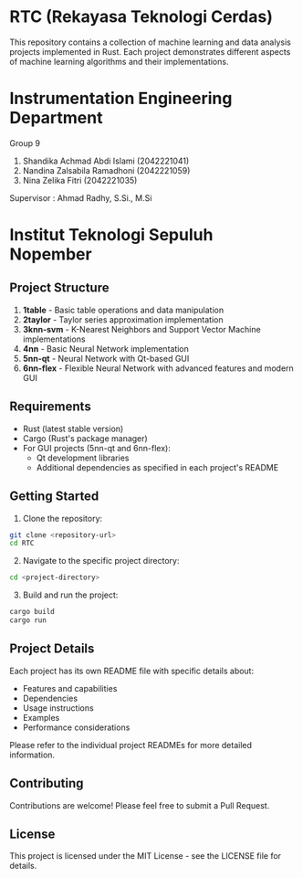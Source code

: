 # RTC (Rekayasa Teknologi Cerdas)

This repository contains a collection of machine learning and data analysis projects implemented in Rust. Each project demonstrates different aspects of machine learning algorithms and their implementations.

# Instrumentation Engineering Department

Group 9
1. Shandika Achmad Abdi Islami (2042221041)
2. Nandina Zalsabila Ramadhoni (2042221059)
3. Nina Zelika Fitri (2042221035)

Supervisor : Ahmad Radhy, S.Si., M.Si

# Institut Teknologi Sepuluh Nopember

## Project Structure

1. **1table** - Basic table operations and data manipulation
2. **2taylor** - Taylor series approximation implementation
3. **3knn-svm** - K-Nearest Neighbors and Support Vector Machine implementations
4. **4nn** - Basic Neural Network implementation
5. **5nn-qt** - Neural Network with Qt-based GUI
6. **6nn-flex** - Flexible Neural Network with advanced features and modern GUI

## Requirements

- Rust (latest stable version)
- Cargo (Rust's package manager)
- For GUI projects (5nn-qt and 6nn-flex):
  - Qt development libraries
  - Additional dependencies as specified in each project's README

## Getting Started

1. Clone the repository:
```bash
git clone <repository-url>
cd RTC
```

2. Navigate to the specific project directory:
```bash
cd <project-directory>
```

3. Build and run the project:
```bash
cargo build
cargo run
```

## Project Details

Each project has its own README file with specific details about:
- Features and capabilities
- Dependencies
- Usage instructions
- Examples
- Performance considerations

Please refer to the individual project READMEs for more detailed information.

## Contributing

Contributions are welcome! Please feel free to submit a Pull Request.

## License

This project is licensed under the MIT License - see the LICENSE file for details.
